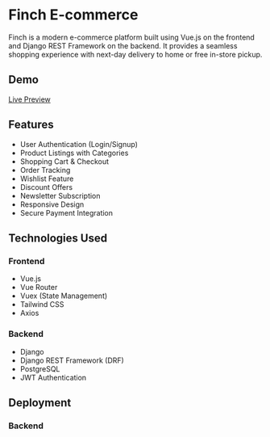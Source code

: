 # Finch E-commerce

Finch is a modern e-commerce platform built using Vue.js on the frontend and Django REST Framework on the backend. It provides a seamless shopping experience with next-day delivery to home or free in-store pickup.

## Demo
[Live Preview](https://finch-development.vercel.app/)

## Features
- User Authentication (Login/Signup)
- Product Listings with Categories
- Shopping Cart & Checkout
- Order Tracking
- Wishlist Feature
- Discount Offers
- Newsletter Subscription
- Responsive Design
- Secure Payment Integration

## Technologies Used
### Frontend
- Vue.js
- Vue Router
- Vuex (State Management)
- Tailwind CSS
- Axios

### Backend
- Django
- Django REST Framework (DRF)
- PostgreSQL
- JWT Authentication


## Deployment


### Backend





